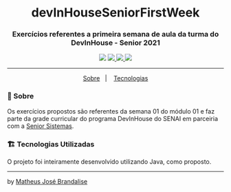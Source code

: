 <h1 align="center"> devInHouseSeniorFirstWeek </h1>
<h3 align="center">Exercícios referentes a primeira semana de aula da turma do DevInHouse - Senior 2021</h3>
<p align="center">
    <p align="center">
    <img src="https://img.shields.io/badge/Status-Finalizado-green?style=for-the-badge"/>
    <a href="https://linktr.ee/matheusbrandalise">
    <img src="https://img.shields.io/badge/followme-linktree-yellowgreen?style=for-the-badge"/>
    <img src="https://img.shields.io/github/repo-size/matheusbrandalise/devInHouseSeniorFirstWeek?style=for-the-badge"/>
    <img src="https://img.shields.io/github/last-commit/matheusbrandalise/devInHouseSeniorFirstWeek?style=for-the-badge"/>
</p>

---
<p align="center">
  <a href="#about">Sobre</a>&nbsp;&nbsp;&nbsp;|&nbsp;&nbsp;&nbsp;
  <a href="#technologies">Tecnologias</a>
</p>

### 💬 Sobre <a name="about"></a>
Os exercícios propostos são referentes da semana 01 do módulo 01 e faz parte da grade curricular do programa DevInHouse do SENAI em parceiria com a <a href="https://www.senior.com.br/">Senior Sistemas</a>.

### 🏗️ Tecnologias Utilizadas <a name="tecnologies"></a>
O projeto foi inteiramente desenvolvido utilizando Java, como proposto.

---
by [Matheus José Brandalise](https://linktr.ee/matheusbrandalise)